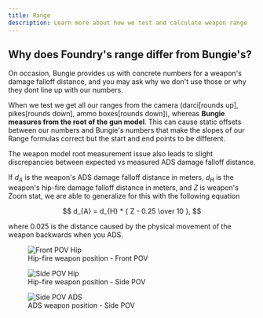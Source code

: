 ```yaml
---
title: Range
description: Learn more about how we test and calculate weapon range
---
```


## Why does Foundry's range differ from Bungie's?

On occasion, Bungie provides us with concrete numbers for a weapon's damage falloff distance, and you may ask why we don't use those or why they dont line up with our numbers.

When we test we get all our ranges from the camera (darci[rounds up], pikes[rounds down], ammo boxes[rounds down]), whereas **Bungie measures from the root of the gun model**. This can cause static offsets between our numbers and Bungie's numbers that make the slopes of our Range formulas correct but the start and end points to be different.

The weapon model root measurement issue also leads to slight discrepancies between expected vs measured ADS damage falloff distance.

If $d_{A}$ is the weapon's ADS damage falloff distance in meters, $d_{H}$ is the weapon's hip-fire damage falloff distance in meters, and $Z$ is weapon's Zoom stat, we are able to generalize for this with the following equation

$$
d_{A} = d_{H} * { Z - 0.25 \over 10 },
$$

where $0.025$ is the distance caused by the physical movement of the weapon backwards when you ADS.

<figure>
    <img src="https://raw.githubusercontent.com/oh-yes-0-fps/hot-metal/main/docs/faq/assets/front_hip_mod.jpg" alt="Front POV Hip" />
    <figcaption>Hip-fire weapon position - Front POV</figcaption>
</figure>

<figure>
    <img src="https://raw.githubusercontent.com/oh-yes-0-fps/hot-metal/main/docs/faq/assets/side_hip_mod.jpg" alt="Side POV Hip" />
    <figcaption>Hip-fire weapon position - Side POV</figcaption>
</figure>

<figure>
    <img src="https://raw.githubusercontent.com/oh-yes-0-fps/hot-metal/main/docs/faq/assets/side_ads_mod.jpg" alt="Side POV ADS" />
    <figcaption>ADS weapon position - Side POV</figcaption>
</figure>
